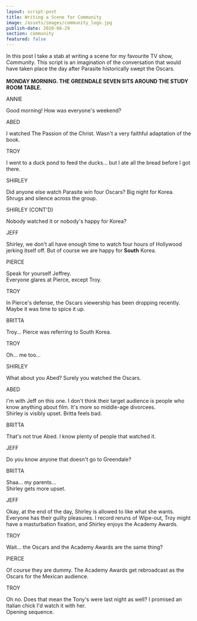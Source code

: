 ```yaml
---
layout: script-post
title: Writing a Scene for Community
image: /assets/images/community_logo.jpg
publish-date: 2020-06-29
section: community
featured: false
---
```


<div class = "lead-in"> In this post I take a stab at writing a scene for my favourite TV show, Community. This script is an imagination of the conversation that would have taken place the day after Parasite historically swept the Oscars. </div>

<br>

<div class = "action">  <strong>MONDAY MORNING. THE GREENDALE SEVEN SITS AROUND THE STUDY ROOM TABLE.</strong> </div>

<p class = "character"> ANNIE </p>  
Good morning! How was everyone's weekend?

<p class = "character"> ABED  </p>
I watched The Passion of the Christ. Wasn't a very faithful adaptation of the book.

<p class= "character"> TROY  </p>
I went to a duck pond to feed the ducks... but I ate all the bread before I got there.

<p class = "character"> SHIRLEY  </p>
Did anyone else watch Parasite win four Oscars? Big night for Korea.

<div class = "action">  Shrugs and silence across the group. </div>

<p class = "character"> SHIRLEY (CONT'D)  </p>
Nobody watched it or nobody's happy for Korea?

<p class = "character"> JEFF  </p>
Shirley, we don't all have enough time to watch four hours of Hollywood jerking itself off. But of course we are happy for <strong>South</strong> Korea.

<p class = "character"> PIERCE  </p>
Speak for yourself Jeffrey.

<div class = "action">  Everyone glares at Pierce, except Troy. </div>

<p class = "character"> TROY  </p>
In Pierce's defense, the Oscars viewership has been dropping recently. Maybe it was time to spice it up.

<p class = "character"> BRITTA  </p>
Troy... Pierce was referring to South Korea.

<p class = "character"> TROY  </p>
Oh... me too...

<p class = "character"> SHIRLEY  </p>
What about you Abed? Surely you watched the Oscars.

<p class = "character"> ABED  </p>
I'm with Jeff on this one. I don't think their target audience is people who know anything about film. It's more so middle-age divorcees.

<div class = "action">  Shirley is visibly upset. Britta feels bad. </div>

<p class = "character"> BRITTA  </p>
That's not true Abed. I know plenty of people that watched it.

<p class = "character"> JEFF  </p>
Do you know anyone that doesn't go to Greendale?

<p class = "character"> BRITTA  </p>
Shaa... my parents...

<div class = "action">  Shirley gets more upset. </div>

<p class = "character"> JEFF  </p>
Okay, at the end of the day, Shirley is allowed to like what she wants. Everyone has their guilty pleasures. I record reruns of Wipe-out, Troy might have a masturbation fixation, and Shirley enjoys the Academy Awards.

<p class = "character"> TROY  </p>
Wait... the Oscars and the Academy Awards are the same thing?

<p class = "character"> PIERCE  </p>
Of course they are dummy. The Academy Awards get rebroadcast as the Oscars for the Mexican audience.

<p class = "character"> TROY  </p>
Oh no. Does that mean the Tony's were last night as well? I promised an Italian chick I'd watch it with her.

<div class = "action">  Opening sequence. </div>
